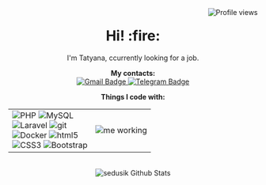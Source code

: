 <img src="https://komarev.com/ghpvc/?username=sedusik&style=flat-square" alt="Profile views" align="right">
<h1 align="center"> Hi! :fire: </h1>
<p align="center">I'm Tatyana, ccurrently looking for a job.</p>
<p align="center">
  <b>My contacts:</b>
  <br>
  <a href="mailto:tanasedusova@gmail.com">
    <img src="https://img.shields.io/badge/-Gmail-c14438?style=for-the-badge&logo=Gmail&logoColor=white" alt="Gmail Badge">
  </a>
  <a href="https://https://t.me/sedustan">
    <img src="https://img.shields.io/badge/-telegram-0088cc?style=for-the-badge&logo=telegram&logoColor=white" alt="Telegram Badge">
  </a>
</p>
<p align="center">
  <b>Things I code with:</b>
  <br>
  <table align="center">
    <td>
        <img alt="PHP" src="https://img.shields.io/badge/-Php-3776ab?style=for-the-badge&logo=php&logoColor=white"/>
        <img alt="MySQL" src="https://img.shields.io/badge/-MySQL-009688?style=for-the-badge&logo=MySQL&logoColor=white"/>
                <br>
        <img alt="Laravel" src="https://img.shields.io/badge/-Laravel-092420?style=for-the-badge&logo=Laravel&logoColor=white"/>
        <img alt="git" src="https://img.shields.io/badge/-Git-ea2845?style=for-the-badge&logo=git&logoColor=white"/>
                <br>
        <img alt="Docker" src="https://img.shields.io/badge/-Docker-01765c?style=for-the-badge&logo=docker&logoColor=white"/>
        <img alt="html5" src="https://img.shields.io/badge/-HTML5-E34F26?style=for-the-badge&logo=html5&logoColor=white"/>
                <br>
        <img alt="CSS3" src="https://img.shields.io/badge/-css3-2029FF?style=for-the-badge&logo=css3&logoColor=white"/>
        <img alt="Bootstrap" src="https://img.shields.io/badge/-bootstrap-7952b3?style=for-the-badge&logo=bootstrap&logoColor=white"/>
    </td>
    <td>
        <img alt="me working" src="https://giffun.ru/wp-content/uploads/2022/08/7d1.gif">
    </td>
  </table>
</p>

<p align="center">
  <br>
    <img src="https://github-readme-stats.vercel.app/api?username=sedusik&show_icons=true&theme=radical" alt="sedusik Github Stats">
</p>
